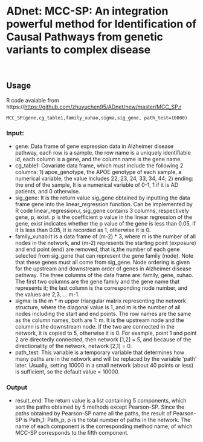 # ADnet: MCC-SP: An integration powerful method for Identification of Causal Pathways from genetic variants to complex disease
<br >


## Usage

R code avaiable from https://https://github.com/zhuyuchen95/ADnet/new/master/MCC_SP.r
```
MCC_SP(gene,cg_table1,family_xuhao,sigma,sig_gene, path_test=10000)
```
### Input:

  - gene: Data frame of gene expression data in Alzheimer disease pathway, each row is a sample, the row name is a uniquely identifiable id, each column is a gene, and the column name is the gene name.
  - cg_table1: Covariate data frame, which must include the following 2 columns: 1) apoe_genotype, the APOE genotype of each sample, a numerical variable, the value includes 22, 23, 24, 33, 34, 44; 2) ending: the end of the sample, It is a numerical variable of 0-1, 1 if it is AD patients, and 0 otherwise.
  - sig_gene: It is the return value sig_gene obtained by inputting the data frame gene into the linear_regression function. Can be implemented by R code linear_regression.r, sig_gene contains 3 columns, respectively gene, p, exist. p is the coefficient p value in the linear regression of the gene, exist indicates whether the p value of the gene is less than 0.05, if it is less than 0.05, it is recorded as 1, otherwise it is 0.
  - family_xuhao:It is a data frame of (m-2) * 3, where m is the number of all nodes in the network, and (m-2) represents the starting point (exposure) and end point (end) are removed, that is,the number of each gene selected from sig_gene that can represent the gene family (node). Note that these genes must all come from sig_gene. Node ordering is given for the upstream and downstream order of genes in Alzheimer disease pathway. The three columns of the data frame are: family, gene, xuhao. The first two columns are the gene family and the gene name that represents it; the last column is the corresponding node number, and the values are 2,3, ... m-1.
  - sigma: is the m * m upper triangular matrix representing the network structure, where the diagonal value is 1, and m is the number of all nodes including the start and end points. The row names are the same as the column names, both are 1: m. It is the upstream node and the column is the downstream node. If the two are connected in the network, it is copied to 5, otherwise it is 0. For example, point 1 and point 2 are directedly connected, then network [1,2] = 5, and because of the directionality of the network, network [2,1] = 0.
  - path_test: This variable is a temporary variable that determines how many paths are in the network and will be replaced by the variable 'path' later. Usually, setting 10000 in a small network (about 40 points or less) is sufficient, so the default value = 10000.


### Output

  - result_end: The return value is a list containing 5 components, which sort the paths obtained by 5 methods except Pearson-SP. Since the paths obtained by Pearson-SP name all the paths, the result of Pearson-SP is Path_1: Path_p, p is the total number of paths in the network. The name of each component is the corresponding method name, of which MCC-SP corresponds to the fifth component.
